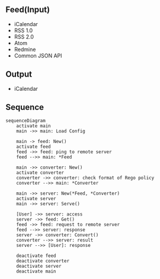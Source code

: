## Feed(Input)
* iCalendar
* RSS 1.0
* RSS 2.0
* Atom
* Redmine
* Common JSON API

## Output
* iCalendar

## Sequence

```mermaid
sequenceDiagram
    activate main
    main ->> main: Load Config

    main -> feed: New()
    activate feed
    feed ->> feed: ping to remote server
    feed -->> main: *Feed

    main ->> converter: New()
    activate converter
    converter ->> converter: check format of Rego policy 
    converter -->> main: *Converter

    main ->> server: New(*Feed, *Converter)
    activate server
    main ->> server: Serve()

    [User] ->> server: access
    server ->> feed: Get()
    feed ->> feed: request to remote server
    feed -->> server: response
    server ->> converter: Convert()
    converter -->> server: result
    server -->> [User]: response
          
    deactivate feed
    deactivate converter
    deactivate server
    deactivate main
```
